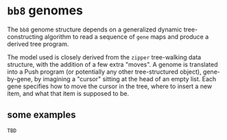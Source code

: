 # `bb8` genomes

The `bb8` genome structure depends on a generalized dynamic tree-constructing algorithm to read a sequence of `gene` maps and produce a derived tree program.

The model used is closely derived from the `zipper` tree-walking data structure, with the addition of a few extra "moves". A genome is translated into a Push program (or potentially any other tree-structured object), gene-by-gene, by imagining a "cursor" sitting at the head of an empty list. Each gene specifies how to move the cursor in the tree, where to insert a new item, and what that item is supposed to be.

<!--

## rolling around

The name of the `bb8` genomic representation is a play on words on several levels. The "bb" part refers to the notion of _building blocks_ in genetic algorithms, since the design motivation for the representational scheme arose out of a desire to capture in a linear form some useful structures in a Push program that may not be contiguous in that program. But of course it is also a reference to the cute robot in _The Force Awakens_, who is always rolling around all over the place, and seems remarkably creative.

Each `bb8` gene is a map. The salient keys are

- `:from`
- `:put`
- `:item`
- `:branch?`

### `:from`

The `:from` key is used to specify one of several "moves" of a notional cursor. The values currently supported are

- any numerical value: jump the cursor to the position indexed by that number, counting items and sub-trees as individual steps in a depth-first traversal of the tree, and counting the first item in that traversal as position `0`. Non-integer indices are rounded _up_ to the next integer, and indices outside the range of the tree's current size "wrap" to fit.
- `:head` place the cursor on the first item in the tree; if the tree is empty, then it's the empty space inside the tree, not the _whole_ tree
- `:tail` move the cursor to the last item in the tree (by depth-first traversal)
- `:subhead` move to the first item within the current sub-tree
- `:append` move to the last item within the current level of sub-tree
- `:left` move one step to the left in the current sub-tree level, wrapping around to the last position in the sub-tree if we're already at the first position
- `:right` move one step to the right in the current sub-tree level, wrapping round to the first position in this level if we're already at the last item
- `:prev` move one step "back" in the entire tree's depth-first traversal, wrapping to the last item in the tree if we're already at the first
- `:next` move one step "forward" in the entire tree's depth-first traversal, wrapping to the first item in the tree if we're already at the last
- `:up` move from a position within a sub-tree to the next level up, selecting the sub-tree in which you were before; if there are no "up" levels, stay in the same location
- `:down` if the current cursor is positioned on  sub-tree, enter that sub-tree and move to the first position within it; otherwise, stay in place
- `:here` do not move the cursor

The `:from` cursor movement values only ever _move_ a cursor within an existing (possibly empty) tree. If there is no `:from` value, or if the value is `:here`, or if the cursor position cannot be moved in the indicated direction (see the list details), then the cursor stays where it is at the moment.

### `:put`

The `:put` key is used to specify whether the item being inserted will appear to the left or right of the current cursor, and it can take either `:L` or `:R` values. If the cursor is currently within an empty subtree, then both have the same effect of inserting the item as the contents of that subtree. If no `:put` value is provided, then nothing will be added to the genome.

### `:item`

The `:item` value is the thing that will be added to the growing tree. Its value isn't especially important, unless it happens to be a Clojure `seq`. The Push program being built, and by extension the `bb8` transcription of a genome, unfold as nested collection of `seq` sub-lists. Thus, if a collection _that is also a `seq`_ is added to a genome, then all the individual components of that item will become "part" of the program, and subsequent genes may insert items within it.

This offers one way for a Push program represented as a `bb8` genome to branch as it is constructed: If the `:item` is itself a `seq`, even an empty Clojure list like `'()`, then a new subtree will be created by that gene. If the `:item` is a more complicated `seq`, for example `'(1 (2 (3 (4))))`, then multiple items and subtrees will be inserted all at once by that gene's transcription.

This latter is probably not as desirable as it may seem, so while `bb8` `:item` values _can_ be collections of stuff, I would advise against the practice. It may be clearer conceptually, and will almost certainly produce more evolvable and explainable genome-to-program mappings, if you do not permit `seq` values for the `:item` field.

### `:branch?`

Instead of having a list `:item`, use the `:branch?` key in a `bb8` gene to create a ramified tree. If the `:branch?` value is `true` (or truthy), then when the `:item` is inserted, it will automatically be wrapped in a new sub-tree.

### edge cases

A gene with no (recognized) keys at all is not translated. That is, the cursor will not move, and nothing will be inserted.

A gene with no recognized `:from` field will default to a `:here` move. That is, the cursor will not move at all.

A gene with no `:put` value, or anything besides `:L` or `:R` specifically, will not alter the program, though the gene might move the cursor.

A gene that lacks an `:item` value will update the cursor position, but will _only_ insert something if `:branch?` is truthy. If that is the case, then an empty list will be inserted at the specified position.

A gene that lacks a `:branch?` key will act as though the value were `false`. -->

## some examples

`TBD`
